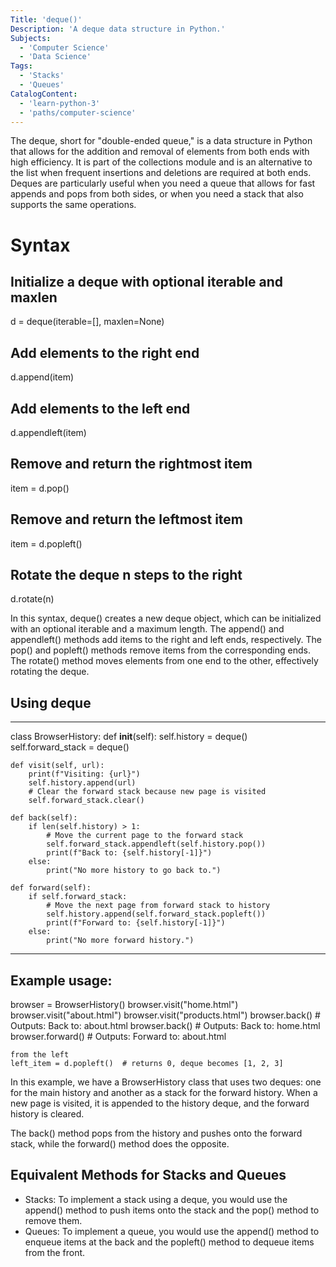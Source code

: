 ```yaml
---
Title: 'deque()'
Description: 'A deque data structure in Python.'
Subjects:
  - 'Computer Science'
  - 'Data Science'
Tags:
  - 'Stacks'
  - 'Queues'
CatalogContent:
  - 'learn-python-3'
  - 'paths/computer-science'
---
```


The deque, short for "double-ended queue," is a data structure in Python that allows for the addition and removal of elements from both ends with high efficiency. It is part of the collections module and is an alternative to the list when frequent insertions and deletions are required at both ends. Deques are particularly useful when you need a queue that allows for fast appends and pops from both sides, or when you need a stack that also supports the same operations.

# Syntax

## Initialize a deque with optional iterable and maxlen
d = deque(iterable=[], maxlen=None)

## Add elements to the right end
d.append(item)

## Add elements to the left end
d.appendleft(item)

## Remove and return the rightmost item
item = d.pop()

## Remove and return the leftmost item
item = d.popleft()

## Rotate the deque n steps to the right
d.rotate(n)

In this syntax, deque() creates a new deque object, which can be initialized with an optional iterable and a maximum length. The append() and appendleft() methods add items to the right and left ends, respectively. 
The pop() and popleft() methods remove items from the corresponding ends. The rotate() method moves elements from one end to the other, effectively rotating the deque.

## Using deque
---
class BrowserHistory:
    def __init__(self):
        self.history = deque()
        self.forward_stack = deque()

    def visit(self, url):
        print(f"Visiting: {url}")
        self.history.append(url)
        # Clear the forward stack because new page is visited
        self.forward_stack.clear()

    def back(self):
        if len(self.history) > 1:
            # Move the current page to the forward stack
            self.forward_stack.appendleft(self.history.pop())
            print(f"Back to: {self.history[-1]}")
        else:
            print("No more history to go back to.")

    def forward(self):
        if self.forward_stack:
            # Move the next page from forward stack to history
            self.history.append(self.forward_stack.popleft())
            print(f"Forward to: {self.history[-1]}")
        else:
            print("No more forward history.")
---
## Example usage:
browser = BrowserHistory()
browser.visit("home.html")
browser.visit("about.html")
browser.visit("products.html")
browser.back()    # Outputs: Back to: about.html
browser.back()    # Outputs: Back to: home.html
browser.forward() # Outputs: Forward to: about.html

```Popping
from the left
left_item = d.popleft()  # returns 0, deque becomes [1, 2, 3]
```

In this example, we have a BrowserHistory class that uses two deques: one for the main history and another as a stack for the forward history. When a new page is visited, it is appended to the history deque, and the forward history is cleared.

The back() method pops from the history and pushes onto the forward stack, while the forward() method does the opposite.


## Equivalent Methods for Stacks and Queues

* Stacks: To implement a stack using a deque, you would use the append() method to push items onto the stack and the pop() method to remove them.
* Queues: To implement a queue, you would use the append() method to enqueue items at the back and the popleft() method to dequeue items from the front.

